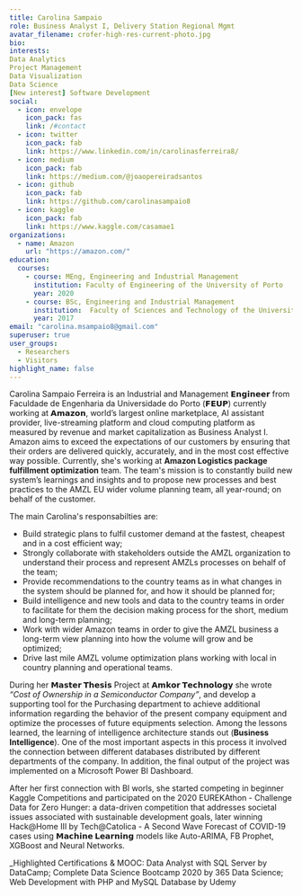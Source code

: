 ```yaml
---
title: Carolina Sampaio
role: Business Analyst I, Delivery Station Regional Mgmt
avatar_filename: crofer-high-res-current-photo.jpg
bio:
interests:
Data Analytics
Project Management
Data Visualization
Data Science
[New interest] Software Development
social:
  - icon: envelope
    icon_pack: fas
    link: /#contact
  - icon: twitter
    icon_pack: fab
    link: https://www.linkedin.com/in/carolinasferreira8/
  - icon: medium
    icon_pack: fab
    link: https://medium.com/@joaopereiradsantos
  - icon: github
    icon_pack: fab
    link: https://github.com/carolinasampaio8
  - icon: kaggle
    icon_pack: fab
    link: https://www.kaggle.com/casamae1
organizations:
  - name: Amazon
    url: "https://amazon.com/"
education:
  courses:
    - course: MEng, Engineering and Industrial Management
      institution: Faculty of Engineering of the University of Porto
      year: 2020
    - course: BSc, Engineering and Industrial Management
      institution:  Faculty of Sciences and Technology of the University of Coimbra
      year: 2017
email: "carolina.msampaio8@gmail.com"
superuser: true
user_groups:
  - Researchers
  - Visitors
highlight_name: false
---
```


Carolina Sampaio Ferreira is an Industrial and Management 𝗘𝗻𝗴𝗶𝗻𝗲𝗲𝗿 from Faculdade de Engenharia da Universidade do Porto (𝗙𝗘𝗨𝗣) currently working at 𝗔𝗺𝗮𝘇𝗼𝗻,  world’s largest online marketplace, AI assistant provider, live-streaming platform and cloud computing platform as measured by revenue and market capitalization as Business Analyst I.
Amazon aims to exceed the expectations of our customers by ensuring that their orders are delivered quickly, accurately, and in the most cost effective way possible.
Currently, she's working at  **Amazon Logistics package fulfillment optimization** team. The team's mission is to constantly build new system’s learnings and insights and to propose new processes and best practices to the AMZL EU wider volume planning team, all year-round; on behalf of the customer.

The main Carolina's responsabilties are:

  -  Build strategic plans to fulfil customer demand at the fastest, cheapest and in a cost efficient way;
  - Strongly collaborate with stakeholders outside the AMZL organization to understand their process and represent AMZLs processes on behalf of the team;
  - Provide recommendations to the country teams as in what changes in the system should be planned for, and how it should be planned for;
  - Build intelligence and new tools and data to the country teams in order to facilitate for them the decision making process for the short, medium and long-term planning;
  - Work with wider Amazon teams in order to give the AMZL business a long-term view planning into how the volume will grow and be optimized;
  - Drive last mile AMZL volume optimization plans working with local in country planning and operational teams.

During her **𝗠𝗮𝘀𝘁𝗲𝗿 𝗧𝗵𝗲𝘀𝗶𝘀** Project at **𝗔𝗺𝗸𝗼𝗿 𝗧𝗲𝗰𝗵𝗻𝗼𝗹𝗼𝗴𝘆** she wrote  *“Cost of Ownership in a Semiconductor Company”*, and develop a supporting tool for the Purchasing department to achieve additional information regarding the behavior of the present company equipment and optimize the processes of future equipments selection. Among the lessons learned, the learning of intelligence architecture stands out (**Business Intelligence**). One of the most important aspects in this process it involved the connection between different databases distributed by different departments of the company. In addition, the final output of the project was implemented on a Microsoft Power BI Dashboard.

After her first connection with BI worls, she started competing in beginner Kaggle Competitions and participated on the 2020 EUREKAthon - Challenge Data for Zero Hunger: a data-driven competition that addresses societal issues associated with sustainable development goals, later winning Hack@Home III by Tech@Catolica - A Second Wave Forecast of COVID-19 cases using **𝗠𝗮𝗰𝗵𝗶𝗻𝗲 𝗟𝗲𝗮𝗿𝗻𝗶𝗻𝗴** models like Auto-ARIMA, FB Prophet, XGBoost and Neural Networks.

_Highlighted Certifications &  MOOC:  Data Analyst with SQL Server by DataCamp; Complete Data Science Bootcamp 2020 by 365 Data Science; Web Development with PHP and MySQL Database  by Udemy
